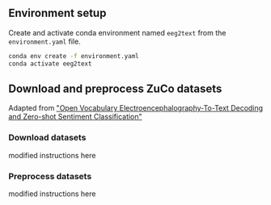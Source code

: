 ## Environment setup

Create and activate conda environment named ```eeg2text``` from the ```environment.yaml``` file.
```sh
conda env create -f environment.yaml
conda activate eeg2text
```

## Download and preprocess ZuCo datasets

Adapted from ["Open Vocabulary Electroencephalography-To-Text Decoding and Zero-shot Sentiment Classification"](https://github.com/MikeWangWZHL/EEG-To-Text)

### Download datasets
modified instructions here

### Preprocess datasets
modified instructions here
